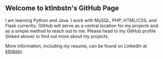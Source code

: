 ## Welcome to ktlnbstn's GitHub Page

I am learning Python and Java. I work with MySQL, PHP, HTML/CSS, and Flask currently.
GitHub will serve as a central location for my projects and as a simple method to reach out to me. Please head to my
GitHub profile (linked above) to find out more about my projects.

More information, including my resume, can be found on LinkedIn at [ktlnbstn](https://www.linkedin.com/in/ktlnbstn/). 



